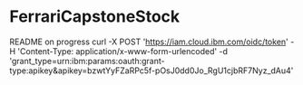 # FerrariCapstoneStock
README on progress
curl -X POST 'https://iam.cloud.ibm.com/oidc/token' -H 'Content-Type: application/x-www-form-urlencoded' -d 'grant_type=urn:ibm:params:oauth:grant-type:apikey&apikey=bzwtYyFZaRPc5f-pOsJ0dd0Jo_RgU1cjbRF7Nyz_dAu4'
